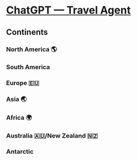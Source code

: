 # [ChatGPT — Travel Agent](https://chat.openai.com/)

## Continents 

### North America 🌎 

### South America 

### Europe 🇪🇺 

### Asia 🌏 

### Africa 🌍 

### Australia 🇦🇺/New Zealand 🇳🇿 

### Antarctic

